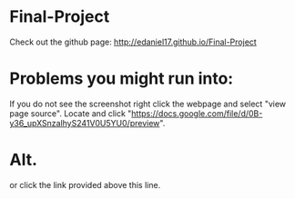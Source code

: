 # Final-Project
Check out the github page: http://edaniel17.github.io/Final-Project  
# Problems you might run into:  
If you do not see the screenshot right click the webpage and select "view page source". Locate and click "https://docs.google.com/file/d/0B-y36_upXSnzalhyS241V0U5YU0/preview".  
# Alt.  
or click the link provided above this line.

